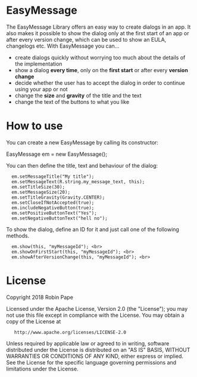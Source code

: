 # EasyMessage

The EasyMessage Library offers an easy way to create dialogs in an app.
It also makes it possible to show the dialog only at the first start of an app or after every version change, which can be used to show an EULA, changelogs etc.
With EasyMessage you can...


* create dialogs quickly without worrying too much about the details of the implementation
* show a dialog **every time**, only on the **first start** or after every **version change**
* decide whether the user has to accept the dialog in order to continue using your app or not
* change the **size** and **gravity** of the title and the text
* change the text of the buttons to what you like

# How to use

You can create a new EasyMessage by calling its constructor:

  EasyMessage em = new EasyMessage();

You can then define the title, text and behaviour of the dialog: 

```
  em.setMessageTitle("My title");
  em.setMessageText(R.string.my_message_text, this);
  em.setTitleSize(30);
  em.setMessageSize(20);
  em.setTitleGravity(Gravity.CENTER);
  em.setCloseIfNotAccepted(true);
  em.includeNegativeButton(true);
  em.setPositiveButtonText("Yes");
  em.setNegativeButtonText("hell no");
```

To show the dialog, define an ID for it and just call one of the following methods.

```
  em.show(this, "myMessageId"); <br>
  em.showOnFirstStart(this, "myMessageId"); <br>
  em.showAfterVersionChange(this, "myMessageId"); <br>
```

# License

Copyright 2018 Robin Pape

   Licensed under the Apache License, Version 2.0 (the "License");
   you may not use this file except in compliance with the License.
   You may obtain a copy of the License at

       http://www.apache.org/licenses/LICENSE-2.0

   Unless required by applicable law or agreed to in writing, software
   distributed under the License is distributed on an "AS IS" BASIS,
   WITHOUT WARRANTIES OR CONDITIONS OF ANY KIND, either express or implied.
   See the License for the specific language governing permissions and
   limitations under the License.
